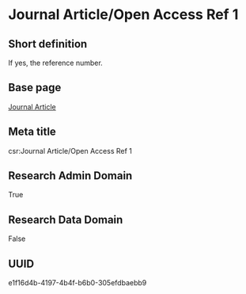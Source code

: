# Journal Article/Open Access Ref 1
## Short definition
If yes, the reference number.
## Base page
[Journal Article](https://github.com/EuroCRIS/CASRAI-Dictionairies/blob/main/Objects/Journal%20Article.md)
## Meta title
csr:Journal Article/Open Access Ref 1
## Research Admin Domain
True
## Research Data Domain
False
## UUID
e1f16d4b-4197-4b4f-b6b0-305efdbaebb9
